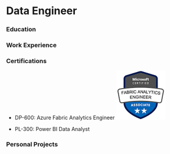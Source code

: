 # Data Engineer

### Education

### Work Experience

### Certifications
- DP-600: Azure Fabric Analytics Engineer
![DP-600](/assets/img/DP600.png)

- PL-300: Power BI Data Analyst

### Personal Projects
